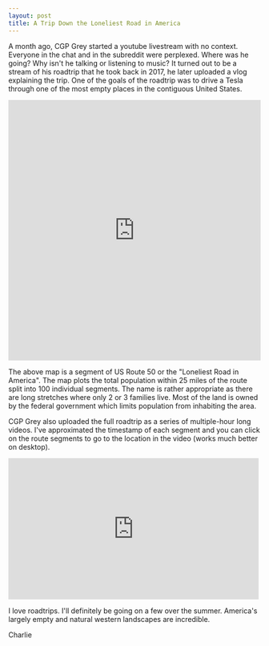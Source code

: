 ```yaml
---
layout: post
title: A Trip Down the Loneliest Road in America
---
```


A month ago, CGP Grey started a youtube livestream with no context. Everyone in the chat and in the subreddit were perplexed. Where was he going? Why isn't he talking or listening to music? It turned out to be a stream of his roadtrip that he took back in 2017, he later uploaded a vlog explaining the trip. One of the goals of the roadtrip was to drive a Tesla through one of the most empty places in the contiguous United States. 

<iframe width="100%" height="520" frameborder="0" src="https://thomashenry.carto.com/builder/e6b1838f-b35f-49ad-9136-18f3125c21b2/embed" allowfullscreen webkitallowfullscreen mozallowfullscreen oallowfullscreen msallowfullscreen></iframe>

The above map is a segment of US Route 50 or the "Loneliest Road in America". The map plots the total population within 25 miles of the route split into 100 individual segments. The name is rather appropriate as there are long stretches where only 2 or 3 families live. Most of the land is owned by the federal government which limits population from inhabiting the area.

CGP Grey also uploaded the full roadtrip as a series of multiple-hour long videos. I've approximated the timestamp of each segment and you can click on the route segments to go to the location in the video (works much better on desktop).

<iframe width="500" height="282" src="https://www.youtube.com/embed/_naDg-guomA" frameborder="0" allow="accelerometer; autoplay; encrypted-media; gyroscope; picture-in-picture" allowfullscreen></iframe>

I love roadtrips. I'll definitely be going on a few over the summer. America's largely empty and natural western landscapes are incredible. 

Charlie